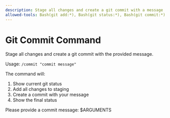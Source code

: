 ```yaml
---
description: Stage all changes and create a git commit with a message
allowed-tools: Bash(git add:*), Bash(git status:*), Bash(git commit:*)
---
```


# Git Commit Command

Stage all changes and create a git commit with the provided message.

Usage: `/commit "commit message"`

The command will:
1. Show current git status
2. Add all changes to staging
3. Create a commit with your message
4. Show the final status

Please provide a commit message: $ARGUMENTS